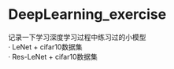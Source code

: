# DeepLearning_exercise
记录一下学习深度学习过程中练习过的小模型<br>
· LeNet + cifar10数据集<br>
· Res-LeNet + cifar10数据集<br>